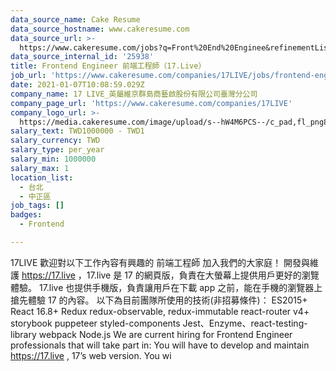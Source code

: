 ```yaml
---
data_source_name: Cake Resume
data_source_hostname: www.cakeresume.com
data_source_url: >-
  https://www.cakeresume.com/jobs?q=Front%20End%20Enginee&refinementList%5Blang_name%5D%5B0%5D=English&refinementList%5Bsalary_type%5D=per_year&range%5Bsalary_range%5D%5Bmin%5D=1000000
data_source_internal_id: '25938'
title: Frontend Engineer 前端工程師（17.Live）
job_url: 'https://www.cakeresume.com/companies/17LIVE/jobs/frontend-engineer-17-live'
date: 2021-01-07T10:08:59.029Z
company_name: 17 LIVE_英屬維京群島商藝啟股份有限公司臺灣分公司
company_page_url: 'https://www.cakeresume.com/companies/17LIVE'
company_logo_url: >-
  https://media.cakeresume.com/image/upload/s--hW4M6PCS--/c_pad,fl_png8,h_200,w_200/v1594723406/rzoniu2aptetujnlvj0h.png
salary_text: TWD1000000 - TWD1
salary_currency: TWD
salary_type: per_year
salary_min: 1000000
salary_max: 1
location_list:
  - 台北
  - 中正區
job_tags: []
badges:
  - Frontend

---
```


17LIVE 歡迎對以下工作內容有興趣的 前端工程師 加入我們的大家庭！ 開發與維護 https://17.live ，17.live 是 17 的網頁版，負責在大螢幕上提供用戶更好的瀏覽體驗。 17.live 也提供手機版，負責讓用戶在下載 app 之前，能在手機的瀏覽器上搶先體驗 17 的內容。 以下為目前團隊所使用的技術(非招募條件)： ES2015+ React 16.8+ Redux redux-observable, redux-immutable react-router v4+ storybook puppeteer styled-components Jest、Enzyme、react-testing-library webpack Node.js We are current hiring for Frontend Engineer professionals that will take part in: You will have to develop and maintain https://17.live , 17’s web version. You wi
